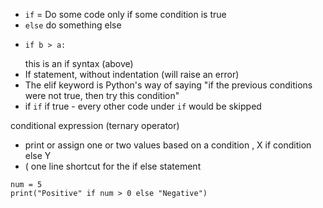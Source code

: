 - `if` = Do some code only if some condition is true
- `else` do something else
- ```
  if b > a:
  ```
  this is an if syntax (above)
- If statement, without indentation (will raise an error)
- The elif keyword is Python's way of saying "if the previous conditions were not true, then try this condition"
- if `if` if true - every other code under `if` would be skipped


  
conditional expression (ternary operator)
- print or assign one or two values based on a condition , X if condition else Y
- ( one line shortcut for the if else statement
```
num = 5
print("Positive" if num > 0 else "Negative")
```

  
